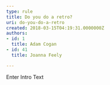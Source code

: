 ```yaml
---
type: rule
title: Do you do a retro?
uri: do-you-do-a-retro
created: 2018-03-15T04:19:31.0000000Z
authors:
- id: 1
  title: Adam Cogan
- id: 41
  title: Joanna Feely

---
```




<span class='intro'> Enter Intro Text </span>




